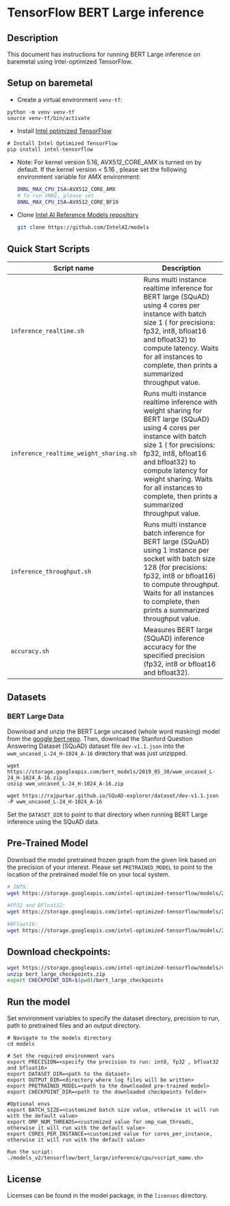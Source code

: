 <!--- 0. Title -->
# TensorFlow BERT Large inference

<!-- 10. Description -->
## Description

This document has instructions for running BERT Large inference on baremetal using
Intel-optimized TensorFlow.

<!-- 20. Environment setup on baremetal -->
## Setup on baremetal

* Create a virtual environment `venv-tf`:
```
python -m venv venv-tf
source venv-tf/bin/activate
```

* Install [Intel optimized TensorFlow](https://pypi.org/project/intel-tensorflow/)
```
# Install Intel Optimized TensorFlow
pip install intel-tensorflow
```

* Note: For kernel version 5.16, AVX512_CORE_AMX is turned on by default. If the kernel version < 5.16 , please set the following environment variable for AMX environment:
  ```bash
  DNNL_MAX_CPU_ISA=AVX512_CORE_AMX
  # To run VNNI, please set
  DNNL_MAX_CPU_ISA=AVX512_CORE_BF16
  ```

* Clone [Intel AI Reference Models repository](https://github.com/IntelAI/models)
  ```bash
  git clone https://github.com/IntelAI/models
  ```

<!--- 40. Quick Start Scripts -->
## Quick Start Scripts

| Script name | Description |
|-------------|-------------|
| `inference_realtime.sh` | Runs multi instance realtime inference for BERT large (SQuAD) using 4 cores per instance with batch size 1 ( for precisions: fp32, int8, bfloat16 and bfloat32) to compute latency. Waits for all instances to complete, then prints a summarized throughput value. |
| `inference_realtime_weight_sharing.sh` | Runs multi instance realtime inference with weight sharing for BERT large (SQuAD) using 4 cores per instance with batch size 1 ( for precisions: fp32, int8, bfloat16 and bfloat32) to compute latency for weight sharing. Waits for all instances to complete, then prints a summarized throughput value. |
| `inference_throughput.sh` | Runs multi instance batch inference for BERT large (SQuAD) using 1 instance per socket with batch size 128 (for precisions: fp32, int8 or bfloat16) to compute throughput. Waits for all instances to complete, then prints a summarized throughput value. |
| `accuracy.sh` | Measures BERT large (SQuAD) inference accuracy for the specified precision (fp32, int8 or bfloat16 and bfloat32). |

<!--- 30. Datasets -->
## Datasets

### BERT Large Data
Download and unzip the BERT Large uncased (whole word masking) model from the
[google bert repo](https://github.com/google-research/bert#pre-trained-models).
Then, download the Stanford Question Answering Dataset (SQuAD) dataset file `dev-v1.1.json` into the `wwm_uncased_L-24_H-1024_A-16` directory that was just unzipped.

```
wget https://storage.googleapis.com/bert_models/2019_05_30/wwm_uncased_L-24_H-1024_A-16.zip
unzip wwm_uncased_L-24_H-1024_A-16.zip

wget https://rajpurkar.github.io/SQuAD-explorer/dataset/dev-v1.1.json -P wwm_uncased_L-24_H-1024_A-16
```
Set the `DATASET_DIR` to point to that directory when running BERT Large inference using the SQuAD data.

<!--- 50. Baremetal -->
## Pre-Trained Model

Download the model pretrained frozen graph from the given link based on the precision of your interest. Please set `PRETRAINED_MODEL` to point to the location of the pretrained model file on your local system.
```bash
# INT8:
wget https://storage.googleapis.com/intel-optimized-tensorflow/models/2_10_0/per_channel_opt_int8_bf16_bert.pb

#FP32 and BFloat32:
wget https://storage.googleapis.com/intel-optimized-tensorflow/models/2_10_0/fp32_bert_squad.pb

#BFloat16:
wget https://storage.googleapis.com/intel-optimized-tensorflow/models/2_10_0/optimized_bf16_bert.pb
```

## Download checkpoints:
```bash
wget https://storage.googleapis.com/intel-optimized-tensorflow/models/v1_8/bert_large_checkpoints.zip
unzip bert_large_checkpoints.zip
export CHECKPOINT_DIR=$(pwd)/bert_large_checkpoints
```

## Run the model

Set environment variables to specify the dataset directory, precision to run, path to pretrained files and an output directory.
```
# Navigate to the models directory
cd models

# Set the required environment vars
export PRECISION=<specify the precision to run: int8, fp32 , bfloat32 and bfloat16>
export DATASET_DIR=<path to the dataset>
export OUTPUT_DIR=<directory where log files will be written>
export PRETRAINED_MODEL=<path to the downloaded pre-trained model>
export CHECKPOINT_DIR=<path to the downloaded checkpoints folder>

#Optional envs
export BATCH_SIZE=<customized batch size value, otherwise it will run with the default value>
export OMP_NUM_THREADS=<customized value for omp_num_threads, otherwise it will run with the default value>
export CORES_PER_INSTANCE=<customized value for cores_per_instance, otherwise it will run with the default value>

Run the script:
./models_v2/tensorflow/bert_large/inference/cpu/<script_name.sh>
```

<!--- 80. License -->
## License

Licenses can be found in the model package, in the `licenses` directory.

